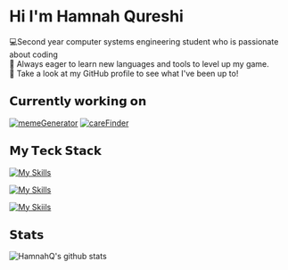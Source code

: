 # Hi I'm Hamnah Qureshi

💻Second year computer systems engineering student who is passionate about coding </br>
🚀 Always eager to learn new languages and tools to level up my game. </br>
👀 Take a look at my GitHub profile to see what I've been up to! 

## 𝗖𝘂𝗿𝗿𝗲𝗻𝘁𝗹𝘆 𝘄𝗼𝗿𝗸𝗶𝗻𝗴 𝗼𝗻

[![memeGenerator](https://svg.bookmark.style/api?url=https://github.com/HamnahQ/meme-generator&mode=dark&style=horizontal)](https://github.com/HamnahQ/meme-generator)
[![careFinder](https://svg.bookmark.style/api?url=https://github.com/linguini1/careFinder&mode=dark&style=horizontal)](https://github.com/linguini1/careFinder)

## 𝗠𝘆 𝗧𝗲𝗰𝗸 𝗦𝘁𝗮𝗰𝗸

[![My Skills](https://skills.thijs.gg/icons?i=java,c,py)](https://skills.thijs.gg)

[![My Skills](https://skills.thijs.gg/icons?i=react,js,html,css)](https://skills.thijs.gg)

[![My Skiils](https://skills.thijs.gg/icons?i=git,vscode)](https://skills.thijs.gg)


## 𝗦𝘁𝗮𝘁𝘀

![HamnahQ's github stats](https://github-readme-stats.vercel.app/api?username=HamnahQ&show_icons=true&theme=dracula)
